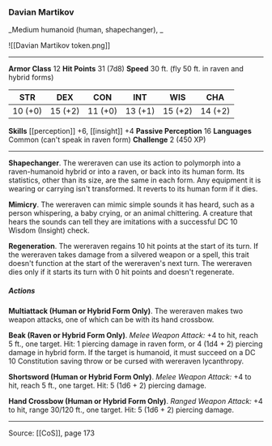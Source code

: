 ### Davian Martikov
_Medium humanoid (human, shapechanger), _

![[Davian Martikov token.png]]


---

**Armor Class** 12
**Hit Points** 31 (7d8)
**Speed** 30 ft. (fly 50 ft. in raven and hybrid forms)

| STR     | DEX     | CON     | INT     | WIS     | CHA     |
|---------|---------|---------|---------|---------|---------|
| 10 (+0) | 15 (+2) | 11 (+0) | 13 (+1) | 15 (+2) | 14 (+2) |

**Skills** [[perception]] +6, [[insight]] +4
**Passive Perception** 16
**Languages** Common (can't speak in raven form)
**Challenge** 2 (450 XP)

---

**Shapechanger**. The wereraven can use its action to polymorph into a raven-humanoid hybrid or into a raven, or back into its human form. Its statistics, other than its size, are the same in each form. Any equipment it is wearing or carrying isn't transformed. It reverts to its human form if it dies.

**Mimicry**. The wereraven can mimic simple sounds it has heard, such as a person whispering, a baby crying, or an animal chittering. A creature that hears the sounds can tell they are imitations with a successful DC 10 Wisdom (Insight) check.

**Regeneration**. The wereraven regains 10 hit points at the start of its turn. If the wereraven takes damage from a silvered weapon or a spell, this trait doesn't function at the start of the wereraven's next turn. The wereraven dies only if it starts its turn with 0 hit points and doesn't regenerate.

##### Actions
**Multiattack (Human or Hybrid Form Only)**. The wereraven makes two weapon attacks, one of which can be with its hand crossbow.

**Beak (Raven or Hybrid Form Only)**. _Melee Weapon Attack:_ +4 to hit, reach 5 ft., one target. Hit: 1 piercing damage in raven form, or 4 (1d4 + 2) piercing damage in hybrid form. If the target is humanoid, it must succeed on a DC 10 Constitution saving throw or be cursed with wereraven lycanthropy.

**Shortsword (Human or Hybrid Form Only)**. _Melee Weapon Attack:_ +4 to hit, reach 5 ft., one target. Hit: 5 (1d6 + 2) piercing damage.

**Hand Crossbow (Human or Hybrid Form Only)**. _Ranged Weapon Attack:_ +4 to hit, range 30/120 ft., one target. Hit: 5 (1d6 + 2) piercing damage.


---

Source: [[CoS]], page 173
